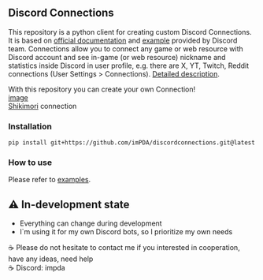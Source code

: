 ## Discord Connections

This repository is a python client for creating custom Discord Сonnections. It is based on [official documentation](https://discord.com/developers/docs/tutorials/configuring-app-metadata-for-linked-roles) and [example](https://glitch.com/edit/#!/remix/linked-role-discord-bot) provided by Discord team. Connections allow you to connect any game or web resource with Discord account and see in-game (or web resource) nickname and statistics inside Discord in user profile, e.g. there are X, YT, Twitch, Reddit connections (User Settings > Connections). [Detailed description](https://support.discord.com/hc/en-us/articles/8063233404823-Connections-Linked-Roles-Community-Members).

With this repository you can create your own Connection!
<br>[image](https://github.com/imPDA/discord-linked-roles-light-api/assets/43822452/9c72a493-9697-4b44-9b91-ceaf824d95ed)
<br>[Shikimori](https://shikimori.one) connection

### Installation
```shell
pip install git+https://github.com/imPDA/discordconnections.git@latest
```

[//]: # (_Replace `latest` with any other version number if you need_)

### How to use
Please refer to [examples](examples).

## ⚠️ In-development state
- Everything can change during development
- I`m using it for my own Discord bots, so I prioritize my own needs

☕ Please do not hesitate to contact me if you interested in cooperation, have any ideas, need help<br>
☕ Discord: impda